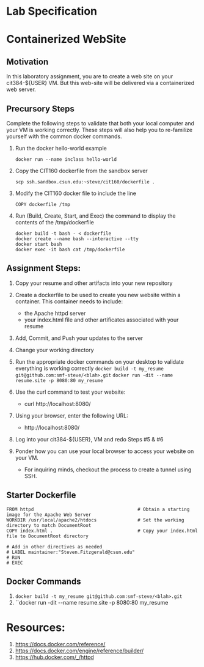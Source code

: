 # Lab Specification


# Containerized WebSite

## Motivation

In this laboratory assignment, you are to create a web site on your cit384-${USER} VM.  But this web-site will be delivered via a containerized web server.


## Precursory Steps
Complete the following steps to validate that both your local computer and your VM is working correctly. These steps will also help you to re-familize yourself with the common docker commands.

   
   1. Run the docker hello-world example
      ```
      docker run --name inclass hello-world
      ```
   
   1. Copy the CIT160 dockerfile from the sandbox server
      ```
      scp ssh.sandbox.csun.edu:~steve/cit160/dockerfile .
      ```
   
   1. Modify the CIT160 docker file to include the line
      ```
      COPY dockerfile /tmp
      ```
   
   1. Run (Build, Create, Start, and Exec) the command to display the contents of the /tmp/dockerfile 
      ```
      docker build -t bash - < dockerfile
      docker create --name bash --interactive --tty
      docker start bash
      docker exec -it bash cat /tmp/dockerfile
      ```


## Assignment Steps:
   1. Copy your resume and other artifacts into your new repository
   2. Create a dockerfile to be used to create you new website within a container.  This container needs to include:
      - the Apache httpd server
      - your index.html file and other artificates associated with your resume
   3. Add, Commit, and Push your updates to the server

   4. Change your working directory

   5. Run the appropriate docker commands on your desktop to validate everything is working correctly
      ``docker build -t my_resume git@github.com:smf-steve/<blah>.git``
      ``docker run -dit --name resume.site -p 8080:80 my_resume``

   6. Use the curl command to test your website:
      * curl http://localhost:8080/

   7. Using your browser, enter the following URL:
      * http://localhost:8080/

   8. Log into your cit384-${USER}, VM and redo Steps #5 & #6

   9. Ponder how you can use your local browser to access your website on your VM.
      - For inquiring minds, checkout the process to create a tunnel using SSH.
      






## Starter Dockerfile
```
FROM httpd                                      # Obtain a starting image for the Apache Web Server
WORKDIR /usr/local/apache2/htdocs               # Set the working directory to match DocumentRoot
COPY index.html .                               # Copy your index.html file to DocumentRoot directory

# Add in other directives as needed
# LABEL maintainer:"Steven.Fitzgerald@csun.edu"
# RUN
# EXEC
```

## Docker Commands
1. ``docker build -t my_resume git@github.com:smf-steve/<blah>.git``
1.  ``docker run -dit --name resume.site -p 8080:80 my_resume




# Resources:
1. https://docs.docker.com/reference/
2. https://docs.docker.com/engine/reference/builder/
3. https://hub.docker.com/_/httpd
